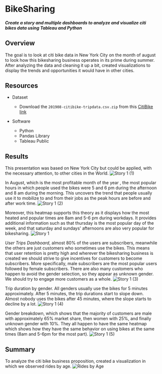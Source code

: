 # BikeSharing
#### *Create a story and multiple dashboards to analyze and visualize citi bikes data using Tableau and Python*

## Overview
The goal is to look at citi bike data in New York City on the month of august to look how this bikesharing business operates in its prime during summer. After analyzing the data and cleaning it up a bit, created visualizations to display the trends and opportunities it would have in other cities. 


## Resources
- Dataset
  - Download the `201908-citibike-tripdata.csv.zip` from this [CitiBike link](https://s3.amazonaws.com/tripdata/index.html) 

- Software
  - Python
  - Pandas Library
  - Tableau Public

## Results


This presentation was based on New York City but could be applied, with the necessary attention, to other cities in the World. 
![Story 1 (1)](https://user-images.githubusercontent.com/96051648/161608372-e01b8c89-3cb4-48e9-8fac-9e1a847a5b81.png)

In August, which is the most profitable month of the year , the most popular hours in which people used the bikes were 5 and 6 pm during the afternoon and 8 am during the morning. This uncovers the trend that people usually use it to mobilize to and from their jobs as the peak hours are before and after work time. 
![Story 1 (2)](https://user-images.githubusercontent.com/96051648/161608472-78c3e063-34c3-45a3-94a4-65746f549524.png)


Moreover, this heatmap supports this theory as it displays how the most heated and popular times are 8am and 5-6 pm during workdays. It provides additional information such as that thursday is the most popular day of the week, and that saturday and sundays' afternoons are also very popular for bikesharing. 
![Story 1](https://user-images.githubusercontent.com/96051648/161608262-0b56a9b0-c372-4a73-801f-cdfd08c199f1.png)


*User Trips Dashboard*, almost 80% of the users are subscribers, meanwhile the others are just customers who sometimes use the bikes. This means that user retention is pretty high and wherever the bikesharing business is created we should strive to give incentives for customers to become subscribers. More specifically, male subscribers are the most popular users followed by female subscribers. There are also many customers who happen to avoid the gender selection, so they appear as unknown gender. We should try to engage more customers as a whole. 
![Story 1 (3)](https://user-images.githubusercontent.com/96051648/161608629-b775ff4c-ece8-449a-a6f0-f745b2fef413.png)


Trip duration by gender. All genders usually use the bikes for 5 minutes approximately. After 5 minutes, the trip durations start to slope down. Almost nobody uses the bikes after 45 minutes, where the slope starts to decline by a lot. 
![Story 1 (4)](https://user-images.githubusercontent.com/96051648/161608754-94cd40d0-f77a-4249-83ef-e109f0637b57.png)


Gender breakdown, which shows that the majority of customers are male with approximately 65% market share, then women with 25%, and finally unknown gender with 10%. They all happen to have the same heatmap which shows how they have the same behavior on using bikes at the same times (8am and 5-6pm for the most part). 
![Story 1 (5)](https://user-images.githubusercontent.com/96051648/161608943-692a9870-4ac9-4621-8bee-cf24dcca530d.png)



## Summary

To analyze the citi bike business proposition, created a visualization in which we observed rides by age.
![Rides by Age](https://user-images.githubusercontent.com/96051648/161609243-7137ed70-e97d-404d-90e6-c54cfbee91f4.png)


